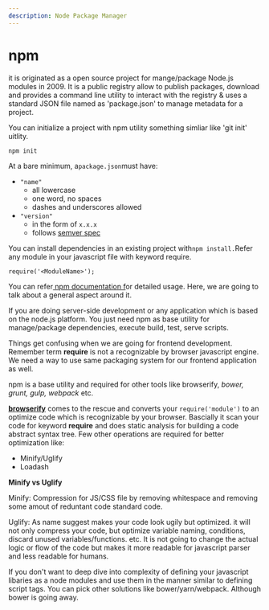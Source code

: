 ```yaml
---
description: Node Package Manager
---
```


# npm

it is originated as a open source project for mange/package Node.js modules in 2009. It is a public registry allow to publish packages, download and provides a command line utility to interact with the registry & uses a standard JSON file named as 'package.json' to manage metadata for a project.

You can initialize a project with npm utility something simliar like 'git init' uitlity.

```text
npm init
```

At a bare minimum, a`package.json`must have:

* `"name"`
  * all lowercase
  * one word, no spaces
  * dashes and underscores allowed
* `"version"`
  * in the form of `x.x.x`
  * follows [semver spec](https://docs.npmjs.com/getting-started/semantic-versioning)

You can install dependencies in an existing project with`npm install.`Refer any module in your javascript file with keyword require.

```text
require('<ModuleName>');
```

You can refer[ npm documentation f](https://docs.npmjs.com/getting-started/what-is-npm)or detailed usage. Here, we are going to talk about a general aspect around it.

If you are doing server-side development or any application which is based on the node.js platform. You just need npm as base utility for manage/package dependencies, execute build, test, serve scripts.

Things get confusing when we are going for frontend development. Remember term **require** is not a recognizable by browser javascript engine. We need a way to use same packaging system for our frontend application as well.

npm is a base utility and required for other tools like browserify, _bower, grunt, gulp, webpack_ etc.

[**browserify**](http://browserify.org/) comes to the rescue and converts your `require('module')` to an optimize code which is recognizable by your browser. Bascially it scan your code for keyword **require** and does static analysis for building a code abstract syntax tree. Few other operations are required for better optimization like:

* Minify/Uglify
* Loadash

**Minify vs Uglify**

Minify: Compression for JS/CSS file by removing whitespace and removing some amout of reduntant code standard code.

Uglify: As name suggest makes your code look ugily but optimized. it will not only compress your code, but optimize variable naming, conditions, discard unused variables/functions. etc. It is not going to change the actual logic or flow of the code but makes it more readable for javascript parser and less readable for humans.

If you don't want to deep dive into complexity of defining your javascript libaries as a node modules and use them in the manner similar to defining script tags. You can pick other solutions like bower/yarn/webpack. Although bower is going away.


